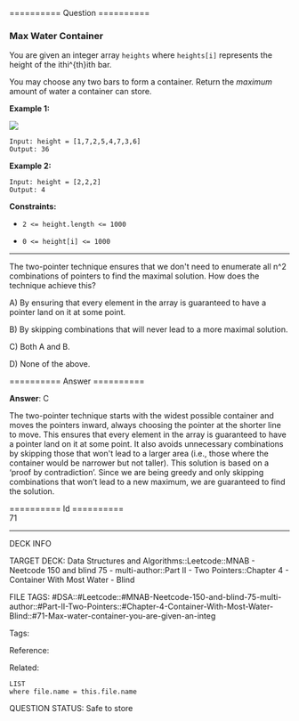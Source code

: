 ========== Question ==========  

### Max Water Container

You are given an integer array `heights` where `heights[i]` represents the height of the ithi^{th}ith bar.

You may choose any two bars to form a container. Return the _maximum_ amount of water a container can store.

**Example 1:**

![](https://imagedelivery.net/CLfkmk9Wzy8_9HRyug4EVA/77f004c6-e773-4e63-7b99-a2309303c700/public)

```
Input: height = [1,7,2,5,4,7,3,6]
Output: 36
```

**Example 2:**

```
Input: height = [2,2,2]
Output: 4
```

**Constraints:**

-   `2 <= height.length <= 1000`

-   `0 <= height[i] <= 1000`

---

The two-pointer technique ensures that we don't need to enumerate all n^2 combinations of pointers to find the maximal solution. How does the technique achieve this?

A) By ensuring that every element in the array is guaranteed to have a pointer land on it at some point.

B) By skipping combinations that will never lead to a more maximal solution.

C) Both A and B.

D) None of the above.  

========== Answer ==========  

**Answer**: C

The two-pointer technique starts with the widest possible container and moves the pointers inward, always choosing the pointer at the shorter line to move. This ensures that every element in the array is guaranteed to have a pointer land on it at some point. It also avoids unnecessary combinations by skipping those that won't lead to a larger area (i.e., those where the container would be narrower but not taller). This solution is based on a ‘proof by contradiction’. Since we are being greedy and only skipping combinations that won’t lead to a new maximum, we are guaranteed to find the solution.

========== Id ==========  
71

---

DECK INFO

TARGET DECK: Data Structures and Algorithms::Leetcode::MNAB - Neetcode 150 and blind 75 - multi-author::Part II - Two Pointers::Chapter 4 - Container With Most Water - Blind

FILE TAGS: #DSA::#Leetcode::#MNAB-Neetcode-150-and-blind-75-multi-author::#Part-II-Two-Pointers::#Chapter-4-Container-With-Most-Water-Blind::#71-Max-water-container-you-are-given-an-integ

Tags:

Reference:

Related:

```dataview
LIST
where file.name = this.file.name
```

QUESTION STATUS: Safe to store
